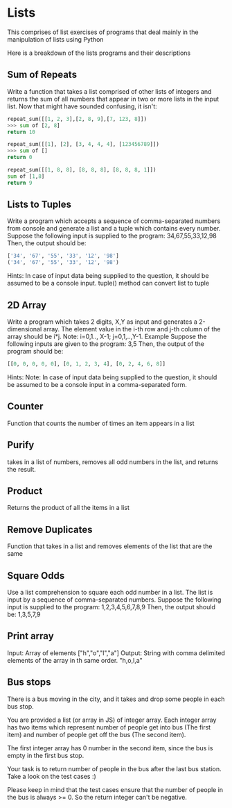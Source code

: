 # Lists

This comprises of list exercises of programs that deal mainly in the manipulation of lists using Python

Here is a breakdown of the lists programs and their descriptions

## Sum of Repeats

Write a function that takes a list comprised of other lists of integers and returns the sum of all numbers that appear in two or more lists in the input list. Now that might have sounded confusing, it isn't:

```python
repeat_sum([[1, 2, 3],[2, 8, 9],[7, 123, 8]])
>>> sum of [2, 8]
return 10

repeat_sum([[1], [2], [3, 4, 4, 4], [123456789]])
>>> sum of []
return 0

repeat_sum([[1, 8, 8], [8, 8, 8], [8, 8, 8, 1]])
sum of [1,8]
return 9
```

## Lists to Tuples

Write a program which accepts a sequence of comma-separated numbers from console and generate a list and a tuple which contains every number.
Suppose the following input is supplied to the program:
34,67,55,33,12,98
Then, the output should be:
```python
['34', '67', '55', '33', '12', '98']
('34', '67', '55', '33', '12', '98')
```
Hints:
In case of input data being supplied to the question, it should be assumed to be a console input.
tuple() method can convert list to tuple

## 2D Array

Write a program which takes 2 digits, X,Y as input and generates a 2-dimensional array. The element value in the i-th row and j-th column of the array should be i*j.
Note: i=0,1.., X-1; j=0,1,..,Y-1.
Example
Suppose the following inputs are given to the program:
3,5
Then, the output of the program should be:
```python
[[0, 0, 0, 0, 0], [0, 1, 2, 3, 4], [0, 2, 4, 6, 8]] 
```

Hints:
Note: In case of input data being supplied to the question, it should be assumed to be a console input in a comma-separated form.

## Counter

Function that counts the number of times an item appears in a list

## Purify

takes in a list of numbers, removes all odd numbers in the list, and returns the result.

## Product

Returns the product of all the items in a list

## Remove Duplicates

Function that takes in a list and removes elements of the list that are the same

## Square Odds

Use a list comprehension to square each odd number in a list. The list is input by a sequence of comma-separated numbers.
Suppose the following input is supplied to the program:
1,2,3,4,5,6,7,8,9
Then, the output should be:
1,3,5,7,9

## Print array

Input: Array of elements
["h","o","l","a"]
Output: String with comma delimited elements of the array in th same order.
"h,o,l,a"

## Bus stops
There is a bus moving in the city, and it takes and drop some people in each bus stop.

You are provided a list (or array in JS) of integer array. Each integer array has two items which represent number of 
people get into bus (The first item) and number of people get off the bus (The second item).

The first integer array has 0 number in the second item, since the bus is empty in the first bus stop.

Your task is to return number of people in the bus after the last bus station. Take a look on the test cases :)

Please keep in mind that the test cases ensure that the number of people in the bus is always >= 0. So the return integer can't be negative.
